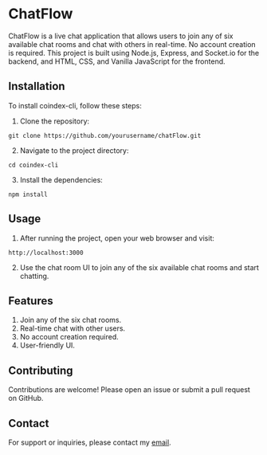 # ChatFlow

ChatFlow is a live chat application that allows users to join any of six available chat rooms and chat with others in real-time. No account creation is required. This project is built using Node.js, Express, and Socket.io for the backend, and HTML, CSS, and Vanilla JavaScript for the frontend.

## Installation

To install coindex-cli, follow these steps:

1. Clone the repository:

```
git clone https://github.com/yourusername/chatFlow.git

```

2. Navigate to the project directory:

```
cd coindex-cli
```

3. Install the dependencies:

```
npm install
```

## Usage

1. After running the project, open your web browser and visit:

```
http://localhost:3000
```

2. Use the chat room UI to join any of the six available chat rooms and start chatting.

## Features

1. Join any of the six chat rooms.
2. Real-time chat with other users.
3. No account creation required.
4. User-friendly UI.

## Contributing

Contributions are welcome! Please open an issue or submit a pull request on GitHub.

## Contact

For support or inquiries, please contact my [email](baibhavmandal12@gmail.com).
